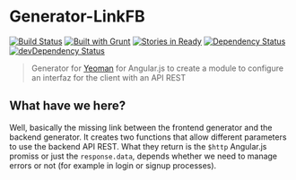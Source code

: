 # Generator-LinkFB

[![Build Status](https://secure.travis-ci.org/timbergus/generator-linkfb.png?branch=master)](https://travis-ci.org/timbergus/generator-linkfb)
[![Built with Grunt](https://cdn.gruntjs.com/builtwith.png)](http://gruntjs.com/)
[![Stories in Ready](https://badge.waffle.io/timbergus/generator-linkfb.svg?label=ready&title=Ready)](http://waffle.io/timbergus/generator-linkfb)
[![Dependency Status](https://david-dm.org/timbergus/generator-linkfb.svg)](https://david-dm.org/timbergus/generator-linkfb)
[![devDependency Status](https://david-dm.org/timbergus/generator-linkfb/dev-status.svg)](https://david-dm.org/timbergus/generator-linkfb#info=devDependencies)

> Generator for [Yeoman](http://yeoman.io) for Angular.js to create a module to configure an interfaz for the client with an API REST

## What have we here?

Well, basically the missing link between the frontend generator and the backend generator. It creates two functions that allow different parameters to use the backend API REST. What they return is the `$http` Angular.js promiss or just the `response.data`, depends whether we need to manage errors or not (for example in login or signup processes).